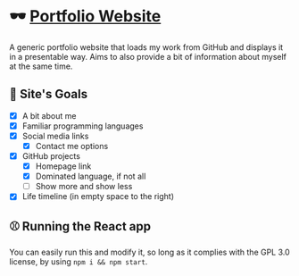 # 🕶️ [Portfolio Website](https://srcjosh.com/)
A generic portfolio website that loads my work from GitHub and displays it in a presentable way. Aims to also provide a bit of information about myself at the same time.

## 🚩 Site's Goals
- [x] A bit about me
- [x] Familiar programming languages
- [x] Social media links
  - [x] Contact me options
- [x] GitHub projects
  - [x] Homepage link
  - [x] Dominated language, if not all
  - [ ] Show more and show less
- [x] Life timeline (in empty space to the right)

## ⚾ Running the React app
You can easily run this and modify it, so long as it complies with the GPL 3.0 license, by using `npm i && npm start`.
